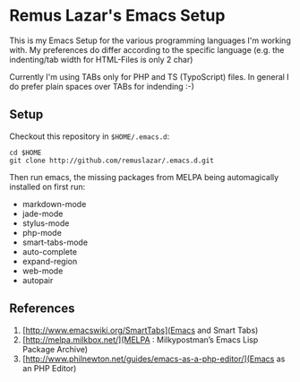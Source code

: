 Remus Lazar's Emacs Setup
=========================

This is my Emacs Setup for the various programming languages I'm
working with. My preferences do differ according to the specific
language (e.g. the indenting/tab width for HTML-Files is only 2 char)

Currently I'm using TABs only for PHP and TS (TypoScript) files.  In
general I do prefer plain spaces over TABs for indending :-)

Setup
-----

Checkout this repository in `$HOME/.emacs.d`:

```
cd $HOME
git clone http://github.com/remuslazar/.emacs.d.git
```

Then run emacs, the missing packages from MELPA being automagically
installed on first run:

* markdown-mode
* jade-mode
* stylus-mode
* php-mode
* smart-tabs-mode
* auto-complete
* expand-region
* web-mode
* autopair

References
----------

1. [http://www.emacswiki.org/SmartTabs](Emacs and Smart Tabs)
2. [http://melpa.milkbox.net/](MELPA : Milkypostman’s Emacs Lisp Package Archive)
3. [http://www.philnewton.net/guides/emacs-as-a-php-editor/](Emacs as an PHP Editor)
